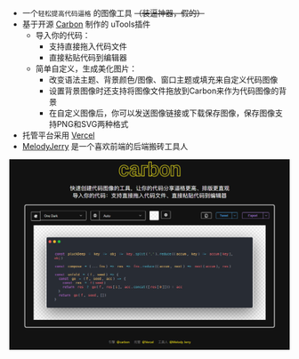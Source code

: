 - 一个`轻松提高代码逼格` 的图像工具 ~~（装逼神器，假的）~~ 
- 基于开源 [Carbon](https://github.com/carbon-app/carbon) 制作的 uTools插件
	- 导入你的代码：
		- 支持直接拖入代码文件
		- 直接粘贴代码到编辑器
	- 简单自定义，生成美化图片：
		- 改变语法主题、背景颜色/图像、窗口主题或填充来自定义代码图像
		- 设置背景图像时还支持将图像文件拖放到Carbon来作为代码图像的背景
		- 在自定义图像后，你可以发送图像链接或下载保存图像，保存图像支持PNG和SVG两种格式
- 托管平台采用 [Vercel](https://vercel.com/)
- [MelodyJerry](https://blog.csdn.net/weixin_43438052) 是一个喜欢前端的后端搬砖工具人

![](https://github.com/melodyjerry/uTools-code2img/blob/master/index.png)


